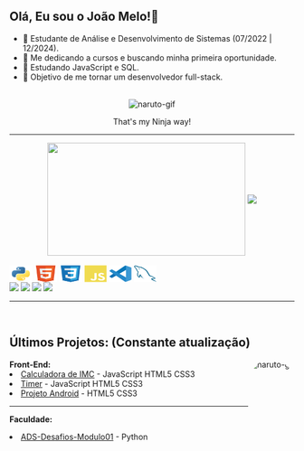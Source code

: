 ## Olá, Eu sou o João Melo!👋

- 🔭 Estudante de Análise e Desenvolvimento de Sistemas (07/2022 | 12/2024).
- 🔎 Me dedicando a cursos e buscando minha primeira oportunidade.
- 🌱 Estudando JavaScript e SQL.
- 💼 Objetivo de me tornar um desenvolvedor full-stack.
<div align="center"><br>
  <img alt="naruto-gif" height="130" src="https://cdn.discordapp.com/attachments/962571129493553205/1017139778644357150/naruto-hokage.gif?   width=676&height=676"></img>
  <p align="center">That's my Ninja way!</p>
  <hr></hr></div>
  <div align="center">
  <img height="200" width="350" align="center" src="https://github-readme-stats.vercel.app/api?username=devjoaomelo&show_icons=true&theme=react&include_all_commits=true&count_private=true"/>
  <img align="center" src="https://github-readme-stats.vercel.app/api/top-langs/?username=devjoaomelo&layout=compact&langs_count=7&theme=react" />
  </div>

<div align="center" style="display: inline-block"><br>
  <img align="center" alt="Jm-Python" height="30" width="40" src="https://raw.githubusercontent.com/devicons/devicon/master/icons/python/python-original.svg">
  <img align="center" alt="Jm-HTML" height="30" width="40" src="https://raw.githubusercontent.com/devicons/devicon/master/icons/html5/html5-original.svg">
  <img align="center" alt="Jm-CSS" height="30" width="40" src="https://raw.githubusercontent.com/devicons/devicon/master/icons/css3/css3-original.svg">
  <img align="center" alt="Jm-Js" height="30" width="40" src="https://raw.githubusercontent.com/devicons/devicon/master/icons/javascript/javascript-plain.svg">
  <img align="center" alt="Jm-Vs" height="30" width="40" src="https://raw.githubusercontent.com/devicons/devicon/master/icons/vscode/vscode-original.svg">
  <img align="center" alt="Jm-mysql" height="30" width="40" src="https://raw.githubusercontent.com/devicons/devicon/master/icons/mysql/mysql-original.svg">
  
</div>
 <br>
  <div style="display: inline-block" align="center"> 
  <a href="https://instagram.com/fodjao" target="_blank"><img src="https://img.shields.io/badge/-Instagram-%23E4405F?style=for-the-badge&logo=instagram&logoColor=white" target="_blank"></a>
 	<a href="https://www.twitch.tv/fodjao" target="_blank"><img src="https://img.shields.io/badge/Twitch-9146FF?style=for-the-badge&logo=twitch&logoColor=white" target="_blank"></a>
  <a href = "mailto:devjoaomelo@gmail.com"><img src="https://img.shields.io/badge/-Gmail-%23333?style=for-the-badge&logo=gmail&logoColor=white" target="_blank"></a>
  <a href="https://www.linkedin.com/in/joaogmelo/" target="_blank"><img src="https://img.shields.io/badge/-LinkedIn-%230077B5?style=for-the-badge&logo=linkedin&logoColor=white" target="_blank"></a></div>
<hr><br>


## Últimos Projetos: (Constante atualização)
<img align="right" alt="naruto-gif" height="200" style="border-radius:50px;" src="https://cdn.discordapp.com/attachments/962571129493553205/1017143930703323187/pikaxe.gif?width=676&height=676"></img>
<div align="left">
<strong>Front-End:</strong>
    <li>
        <a href="https://devjoaomelo.github.io/JS-prac/Desafios-html-css-js/imc/">Calculadora de IMC</a> - JavaScript HTML5 CSS3 </li>
    <li>
        <a href="https://devjoaomelo.github.io/JS-prac/Desafios-html-css-js/timer/">Timer</a> - JavaScript HTML5 CSS3</li>
    <li>
        <a href="https://devjoaomelo.github.io/projeto-android/">Projeto Android</a> - HTML5 CSS3 </li>
    
    
</div>

<hr>

<strong>Faculdade:</strong>
  <li>
        <a href="https://github.com/devjoaomelo/ADS-estudos/tree/main/python-modulo01">ADS-Desafios-Modulo01</a> - Python</li>

</div>

